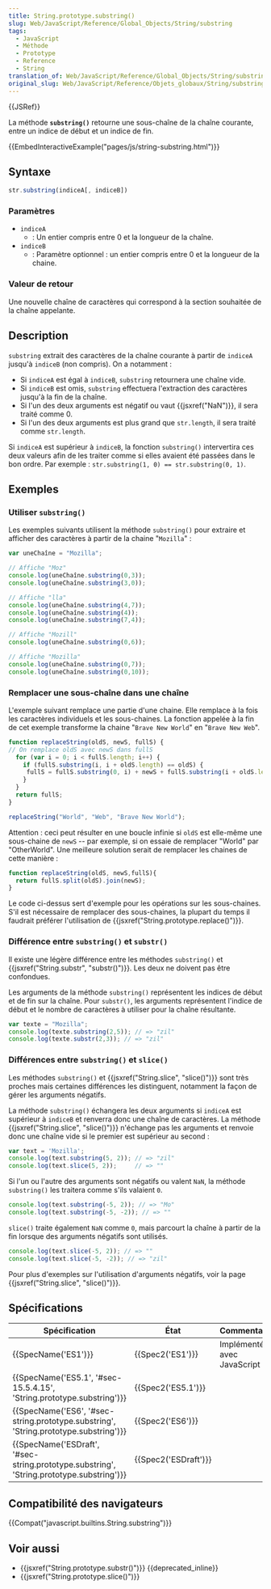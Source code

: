 ```yaml
---
title: String.prototype.substring()
slug: Web/JavaScript/Reference/Global_Objects/String/substring
tags:
  - JavaScript
  - Méthode
  - Prototype
  - Reference
  - String
translation_of: Web/JavaScript/Reference/Global_Objects/String/substring
original_slug: Web/JavaScript/Reference/Objets_globaux/String/substring
---
```

{{JSRef}}

La méthode **`substring()`** retourne une sous-chaîne de la chaîne courante, entre un indice de début et un indice de fin.

{{EmbedInteractiveExample("pages/js/string-substring.html")}}

## Syntaxe

```js
str.substring(indiceA[, indiceB])
```

### Paramètres

- `indiceA`
  - : Un entier compris entre 0 et la longueur de la chaîne.
- `indiceB`
  - : Paramètre optionnel : un entier compris entre 0 et la longueur de la chaine.

### Valeur de retour

Une nouvelle chaîne de caractères qui correspond à la section souhaitée de la chaîne appelante.

## Description

`substring` extrait des caractères de la chaîne courante à partir de `indiceA` jusqu'à `indiceB` (non compris). On a notamment :

- Si `indiceA` est égal à `indiceB`, `substring` retournera une chaîne vide.
- Si `indiceB` est omis, `substring` effectuera l'extraction des caractères jusqu'à la fin de la chaîne.
- Si l'un des deux arguments est négatif ou vaut {{jsxref("NaN")}}, il sera traité comme 0.
- Si l'un des deux arguments est plus grand que `str.length`, il sera traité comme `str.length`.

Si `indiceA` est supérieur à `indiceB`, la fonction `substring()` intervertira ces deux valeurs afin de les traiter comme si elles avaient été passées dans le bon ordre. Par exemple : `str.substring(1, 0) == str.substring(0, 1)`.

## Exemples

### Utiliser `substring()`

Les exemples suivants utilisent la méthode `substring()` pour extraire et afficher des caractères à partir de la chaine "`Mozilla`" :

```js
var uneChaîne = "Mozilla";

// Affiche "Moz"
console.log(uneChaîne.substring(0,3));
console.log(uneChaîne.substring(3,0));

// Affiche "lla"
console.log(uneChaîne.substring(4,7));
console.log(uneChaîne.substring(4));
console.log(uneChaîne.substring(7,4));

// Affiche "Mozill"
console.log(uneChaîne.substring(0,6));

// Affiche "Mozilla"
console.log(uneChaîne.substring(0,7));
console.log(uneChaîne.substring(0,10));
```

### Remplacer une sous-chaîne dans une chaîne

L'exemple suivant remplace une partie d'une chaine. Elle remplace à la fois les caractères individuels et les sous-chaines. La fonction appelée à la fin de cet exemple transforme la chaine "`Brave New World`" en "`Brave New Web`".

```js
function replaceString(oldS, newS, fullS) {
// On remplace oldS avec newS dans fullS
  for (var i = 0; i < fullS.length; i++) {
    if (fullS.substring(i, i + oldS.length) == oldS) {
     fullS = fullS.substring(0, i) + newS + fullS.substring(i + oldS.length, fullS.length);
    }
  }
  return fullS;
}

replaceString("World", "Web", "Brave New World");
```

Attention : ceci peut résulter en une boucle infinie si `oldS` est elle-même une sous-chaine de `newS` -- par exemple, si on essaie de remplacer "World" par "OtherWorld". Une meilleure solution serait de remplacer les chaines de cette manière :

```js
function replaceString(oldS, newS,fullS){
  return fullS.split(oldS).join(newS);
}
```

Le code ci-dessus sert d'exemple pour les opérations sur les sous-chaines. S'il est nécessaire de remplacer des sous-chaines, la plupart du temps il faudrait préférer l'utilisation de {{jsxref("String.prototype.replace()")}}.

### Différence entre `substring()` et `substr()`

Il existe une légère différence entre les méthodes `substring()` et {{jsxref("String.substr", "substr()")}}. Les deux ne doivent pas être confondues.

Les arguments de la méthode `substring()` représentent les indices de début et de fin sur la chaîne. Pour `substr()`, les arguments représentent l'indice de début et le nombre de caractères à utiliser pour la chaîne résultante.

```js
var texte = "Mozilla";
console.log(texte.substring(2,5)); // => "zil"
console.log(texte.substr(2,3)); // => "zil"
```

### Différences entre `substring()` et `slice()`

Les méthodes `substring()` et {{jsxref("String.slice", "slice()")}} sont très proches mais certaines différences les distinguent, notamment la façon de gérer les arguments négatifs.

La méthode `substring()` échangera les deux arguments si `indiceA` est supérieur à `indiceB` et renverra donc une chaîne de caractères. La méthode {{jsxref("String.slice", "slice()")}} n'échange pas les arguments et renvoie donc une chaîne vide si le premier est supérieur au second :

```js
var text = 'Mozilla';
console.log(text.substring(5, 2)); // => "zil"
console.log(text.slice(5, 2));     // => ""
```

Si l'un ou l'autre des arguments sont négatifs ou valent `NaN`, la méthode `substring()` les traitera comme s'ils valaient `0`.

```js
console.log(text.substring(-5, 2)); // => "Mo"
console.log(text.substring(-5, -2)); // => ""
```

`slice()` traite également `NaN` comme `0`, mais parcourt la chaîne à partir de la fin lorsque des arguments négatifs sont utilisés.

```js
console.log(text.slice(-5, 2)); // => ""
console.log(text.slice(-5, -2)); // => "zil"
```

Pour plus d'exemples sur l'utilisation d'arguments négatifs, voir la page {{jsxref("String.slice", "slice()")}}.

## Spécifications

| Spécification                                                                                                        | État                         | Commentaires                     |
| -------------------------------------------------------------------------------------------------------------------- | ---------------------------- | -------------------------------- |
| {{SpecName('ES1')}}                                                                                             | {{Spec2('ES1')}}         | Implémentée avec JavaScript 1.0. |
| {{SpecName('ES5.1', '#sec-15.5.4.15', 'String.prototype.substring')}}                         | {{Spec2('ES5.1')}}     |                                  |
| {{SpecName('ES6', '#sec-string.prototype.substring', 'String.prototype.substring')}}     | {{Spec2('ES6')}}         |                                  |
| {{SpecName('ESDraft', '#sec-string.prototype.substring', 'String.prototype.substring')}} | {{Spec2('ESDraft')}} |                                  |

## Compatibilité des navigateurs

{{Compat("javascript.builtins.String.substring")}}

## Voir aussi

- {{jsxref("String.prototype.substr()")}} {{deprecated_inline}}
- {{jsxref("String.prototype.slice()")}}
